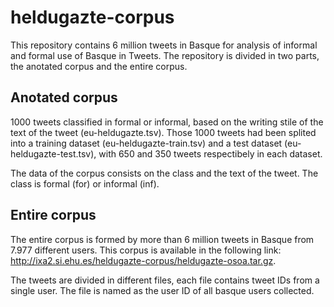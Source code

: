# heldugazte-corpus
This repository contains 6 million tweets in Basque for analysis of informal and formal use of Basque in Tweets. The repository is divided in two parts, the anotated corpus and the entire corpus.

## Anotated corpus 
1000 tweets classified in formal or informal, based on the writing stile of the text of the tweet (eu-heldugazte.tsv).
Those 1000 tweets had been splited into a training dataset (eu-heldugazte-train.tsv) and a test dataset (eu-heldugazte-test.tsv), with 650 and 350 tweets respectibely in each dataset.

The data of the corpus consists on the class and the text of the tweet. The class is formal (for) or informal (inf). 

## Entire corpus
The entire corpus is formed by more than 6 million tweets in Basque from 7.977 different users. This corpus is available in the following link: http://ixa2.si.ehu.es/heldugazte-corpus/heldugazte-osoa.tar.gz.

The tweets are divided in different files, each file contains tweet IDs from a single user. The file is named as the user ID of all basque users collected.


